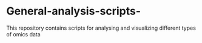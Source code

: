 # General-analysis-scripts-
This repository contains scripts for analysing and visualizing different types of omics data
